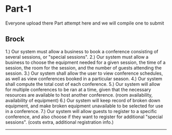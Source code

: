 # Part-1
Everyone upload there Part attempt here and we will compile one to submit

Brock
-------------------------------------------------------------------------------------------------------------------------------

1.) Our system must allow a business to book a conference consisting of several sessions, or "special sessions".
2.) Our system must allow a business to choose the equipment needed for a given session, the time of a session, the room 
for the session, and the number of guests attending the session.
3.) Our system shall allow the user to view conference schedules, as well as view conferences booked in a particular season.
4.) Our system shall compute the total cost of each conference.
5.) Our system will allow for multiple conferences to be ran at a time, given that the necessary resources are available to host
another conference. (room availability, availability of equipment)
6.) Our system will keep record of broken down equipment, and make broken equipment unavailable to be selected for use 
in a conference.
7.) Our system will allow guests to register to a specific conference, and also choose if they want to register for additional
"special sessions". (costs extra, additional registration info.)

--------------------------------------------------------------------------------------------------------------------------------
